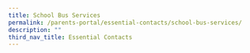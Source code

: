 ```yaml
---
title: School Bus Services
permalink: /parents-portal/essential-contacts/school-bus-services/
description: ""
third_nav_title: Essential Contacts
---
```

